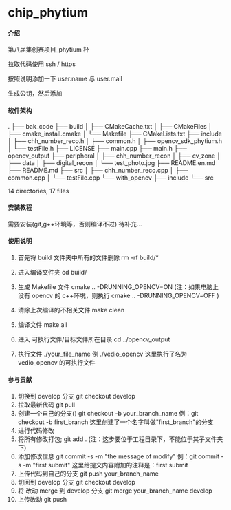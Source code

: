 # chip_phytium

#### 介绍

第八届集创赛项目\_phytium 杯

拉取代码使用 ssh / https

按照说明添加一下 user.name 与 user.mail

生成公钥，然后添加

#### 软件架构

.
├── bak_code
├── build
│ ├── CMakeCache.txt
│ ├── CMakeFiles
│ ├── cmake_install.cmake
│ └── Makefile
├── CMakeLists.txt
├── include
│ ├── chh_number_reco.h
│ ├── common.h
│ ├── opencv_sdk_phytium.h
│ └── testFile.h
├── LICENSE
├── main.cpp
├── main.h
├── opencv_output
├── peripheral
│ ├── chh_number_recon
│ ├── cv_zone
│ ├── data
│ ├── digital_recon
│ └── test_photo.jpg
├── README.en.md
├── README.md
├── src
│ ├── chh_number_reco.cpp
│ ├── common.cpp
│ └── testFile.cpp
└── with_opencv
├── include
└── src

14 directories, 17 files

#### 安装教程

需要安装(git,g++环境等，否则编译不过)
待补充...

#### 使用说明

1. 首先将 build 文件夹中所有的文件删除
   rm -rf build/\*

2. 进入编译文件夹
   cd build/

3. 生成 Makefile 文件
   cmake .. -DRUNNING_OPENCV=ON
   (注：如果电脑上没有 opencv 的 c++环境，则执行
   cmake .. -DRUNNING_OPENCV=OFF
   )

4. 清除上次编译的不相关文件
   make clean

5. 编译文件
   make all

6. 进入 可执行文件/目标文件所在目录
   cd ../opencv_output
7. 执行文件
   ./your_file_name
   例 ./vedio_opencv
   这里执行了名为 vedio_opencv 的可执行文件

#### 参与贡献

1.  切换到 develop 分支
    git checkout develop
2.  拉取最新代码
    git pull
3.  创建一个自己的分支()
    git checkout -b your_branch_name
    例：git checkout -b first_branch
    这里创建了一个名字叫做"first_branch"的分支
4.  进行代码修改
5.  将所有修改打包;
    git add .
    (注：这步要位于工程目录下，不能位于其子文件夹下)
6.  添加修改信息
    git commit -s -m "the message of modify"
    例：git commit -s -m "first submit"
    这里给提交内容附加的注释是：first submit
7.  上传代码到自己的分支
    git push your_branch_name
8.  切回到 develop 分支
    git checkout develop
9.  将 改动 merge 到 develop 分支
    git merge your_branch_name develop
10. 上传改动
    git push
